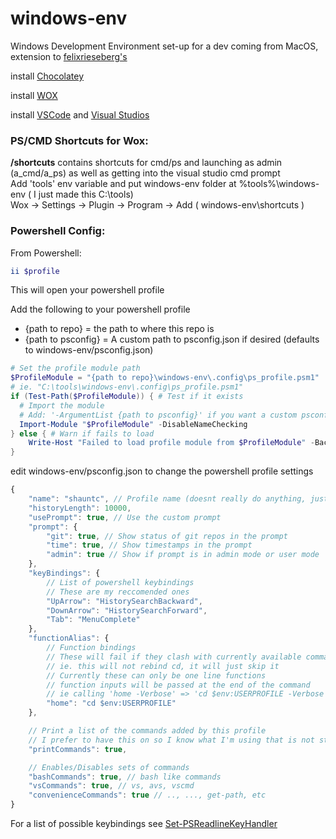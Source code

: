 # windows-env
Windows Development Environment set-up for a dev coming from MacOS, extension to [felixrieseberg's][windows-dev-env]

install [Chocolatey][chocolatey-install]

install [WOX][wox-install]

install [VSCode][vscode-install] and [Visual Studios][vs-install]


### PS/CMD Shortcuts for Wox:
**/shortcuts** contains shortcuts for cmd/ps and launching as admin (a_cmd/a_ps) as well as getting into the visual studio cmd prompt
<br/>Add 'tools' env variable and put windows-env folder at %tools%\windows-env ( I just made this C:\tools)
<br/>Wox -> Settings -> Plugin -> Program -> Add ( windows-env\shortcuts )

### Powershell Config:
From Powershell:
```powershell
ii $profile
```
This will open your powershell profile

Add the following to your powershell profile<br/>
* {path to repo} = the path to where this repo is
* {path to psconfig} = A custom path to psconfig.json if desired (defaults to windows-env/psconfig.json)

```powershell
# Set the profile module path
$ProfileModule = "{path to repo}\windows-env\.config\ps_profile.psm1"
# ie. "C:\tools\windows-env\.config\ps_profile.psm1"
if (Test-Path($ProfileModule)) { # Test if it exists
  # Import the module
  # Add: '-ArgumentList {path to psconfig}' if you want a custom psconfig location
  Import-Module "$ProfileModule" -DisableNameChecking
} else { # Warn if fails to load
	Write-Host "Failed to load profile module from $ProfileModule" -BackgroundColor Red;
}
```

edit windows-env/psconfig.json to change the powershell profile settings

```javascript
{
    "name": "shauntc", // Profile name (doesnt really do anything, just printed at the begining)
    "historyLength": 10000,
    "usePrompt": true, // Use the custom prompt
    "prompt": {
        "git": true, // Show status of git repos in the prompt
        "time": true, // Show timestamps in the prompt
        "admin": true // Show if prompt is in admin mode or user mode
    },
    "keyBindings": { 
        // List of powershell keybindings
        // These are my reccomended ones
        "UpArrow": "HistorySearchBackward",
        "DownArrow": "HistorySearchForward",
        "Tab": "MenuComplete"
    },
    "functionAlias": {
        // Function bindings
        // These will fail if they clash with currently available commands
        // ie. this will not rebind cd, it will just skip it
        // Currently these can only be one line functions
        // function inputs will be passed at the end of the command
        // ie calling 'home -Verbose' => 'cd $env:USERPROFILE -Verbose' 
        "home": "cd $env:USERPROFILE"
    },

    // Print a list of the commands added by this profile
    // I prefer to have this on so I know what I'm using that is not stock
    "printCommands": true, 

    // Enables/Disables sets of commands
    "bashCommands": true, // bash like commands
    "vsCommands": true, // vs, avs, vscmd
    "convenienceCommands": true // .., ..., get-path, etc
}
```
For a list of possible keybindings see [Set-PSReadlineKeyHandler][ps-keyhandlers]

<!--External Links--->

[chocolatey-install]: https://chocolatey.org/
[wox-install]: https://github.com/Wox-launcher/Wox
[vscode-install]: https://visualstudio.microsoft.com/
[vs-install]: https://visualstudio.microsoft.com/
[ps-keyhandlers]: https://docs.microsoft.com/en-us/powershell/module/psreadline/set-psreadlinekeyhandler?view=powershell-6
[windows-dev-env]: https://github.com/felixrieseberg/windows-development-environment